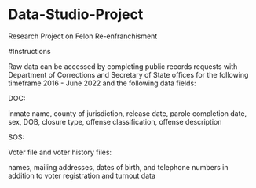 # Data-Studio-Project
 Research Project on Felon Re-enfranchisment


#Instructions

Raw data can be accessed by completing public records requests with Department of Corrections and Secretary of State offices for the following timeframe 2016 - June 2022 and the following data fields:

DOC:

inmate name, county of jurisdiction, release date, parole completion date, sex, DOB, closure type, offense classification, offense description

SOS:

Voter file and voter history files:

names, mailing addresses, dates of birth, and telephone numbers in addition to voter registration and turnout data
